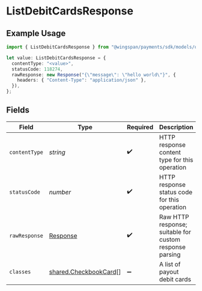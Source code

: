 # ListDebitCardsResponse

## Example Usage

```typescript
import { ListDebitCardsResponse } from "@wingspan/payments/sdk/models/operations";

let value: ListDebitCardsResponse = {
  contentType: "<value>",
  statusCode: 118274,
  rawResponse: new Response("{\"message\": \"hello world\"}", {
    headers: { "Content-Type": "application/json" },
  }),
};
```

## Fields

| Field                                                                 | Type                                                                  | Required                                                              | Description                                                           |
| --------------------------------------------------------------------- | --------------------------------------------------------------------- | --------------------------------------------------------------------- | --------------------------------------------------------------------- |
| `contentType`                                                         | *string*                                                              | :heavy_check_mark:                                                    | HTTP response content type for this operation                         |
| `statusCode`                                                          | *number*                                                              | :heavy_check_mark:                                                    | HTTP response status code for this operation                          |
| `rawResponse`                                                         | [Response](https://developer.mozilla.org/en-US/docs/Web/API/Response) | :heavy_check_mark:                                                    | Raw HTTP response; suitable for custom response parsing               |
| `classes`                                                             | [shared.CheckbookCard](../../../sdk/models/shared/checkbookcard.md)[] | :heavy_minus_sign:                                                    | A list of payout debit cards                                          |